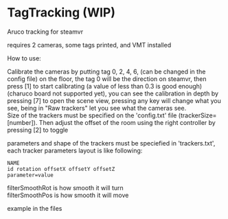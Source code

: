 # TagTracking (WIP)
Aruco tracking for steamvr

requires 2 cameras, some tags printed, and VMT installed

How to use: 

Calibrate the cameras by putting tag 0, 2, 4, 6, (can be changed in the config file) on the floor, the tag 0 will be the direction on steamvr, then press [1] to start calibrating (a value of less than 0.3 is good enough) (charuco board not supported yet), you can see the calibration in depth by pressing [7] to open the scene view, pressing any key will change what you see, being in "Raw trackers" let you see what the cameras see.   
Size of the trackers must be specified on the 'config.txt' file (trackerSize=[number]). Then adjust the offset of the room using the right controller by pressing [2] to toggle

parameters and shape of the trackers must be speciefied in 'trackers.txt', each tracker parameters layout is like following:
```
NAME  
id rotation offsetX offsetY offsetZ  
parameter=value
```

filterSmoothRot is how smooth it will turn  
filterSmoothPos is how smooth it will move

example in the files
